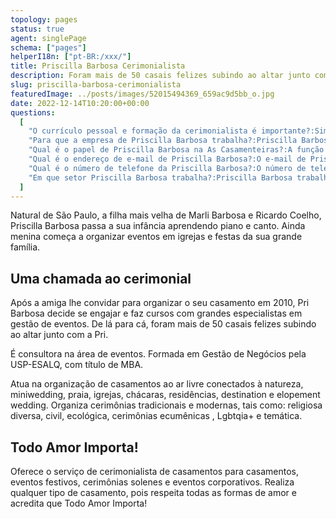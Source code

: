```yaml
---
topology: pages
status: true
agent: singlePage
schema: ["pages"]
helperI18n: ["pt-BR:/xxx/"]
title: Priscilla Barbosa Cerimonialista
description: Foram mais de 50 casais felizes subindo ao altar junto com a Pri. É consultora na área de eventos. Formada em Gestão de Negócios pela USP-ESALQ, com título de MBA.
slug: priscilla-barbosa-cerimonialista
featuredImage: ../posts/images/52015494369_659ac9d5bb_o.jpg
date: 2022-12-14T10:20:00+00:00
questions:
  [
    "O currículo pessoal e formação da cerimonialista é importante?:Sim, pessoas com conhecimentos multidisciplinares tendem a gerir melhor seus trabalhos. E se tem uma mulher no Brasil que sabe lidar com organização é Priscilla Barbosa. A sua formação em Gestão de Negócios pela USP-ESALQ, com título de MBA faz toda a diferença na organização de eventos. Em sua história organizou de forma tranquila dezenas de casamentos, eventos sociais e solenidades públicas.",
    "Para que a empresa de Priscilla Barbosa trabalha?:Priscilla Barbosa é empreendedora com As Casamenteiras e é assessora parlamentar na ALESP.",
    "Qual é o papel de Priscilla Barbosa na As Casamenteiras?:A função de Priscilla Barbosa n'As Casamenteiras é de CEO e Cerimonialista.",
    "Qual é o endereço de e-mail de Priscilla Barbosa?:O e-mail de Priscilla Barbosa é cerimonial@ascasamenteiras.com.br.",
    "Qual é o número de telefone da Priscilla Barbosa?:O número de telefone da Priscilla Barbosa é +x.",
    "Em que setor Priscilla Barbosa trabalha?:Priscilla Barbosa trabalha na indústria Eventos, sendo especialista no segmento Casamentos e com experiência em cerimôniais solenes.",
  ]
---
```


Natural de São Paulo, a filha mais velha de Marli Barbosa e Ricardo Coelho, Priscilla Barbosa passa a sua infância aprendendo piano e canto. Ainda menina começa a organizar eventos em igrejas e festas da sua grande família.

## Uma chamada ao cerimonial

Após a amiga lhe convidar para organizar o seu casamento em 2010, Pri Barbosa decide se engajar e faz cursos com grandes especialistas em gestão de eventos. De lá para cá, foram mais de 50 casais felizes subindo ao altar junto com a Pri.

É consultora na área de eventos. Formada em Gestão de Negócios pela USP-ESALQ, com título de MBA.

Atua na organização de casamentos ao ar livre conectados à natureza, miniwedding, praia, igrejas, chácaras, residências, destination e elopement wedding. Organiza cerimônias tradicionais e modernas, tais como: religiosa diversa, civil, ecológica, cerimônias ecumênicas , Lgbtqia+ e temática.

## Todo Amor Importa!

Oferece o serviço de cerimonialista de casamentos para casamentos, eventos festivos, cerimônias solenes e eventos corporativos. Realiza qualquer tipo de casamento, pois respeita todas as formas de amor e acredita que Todo Amor Importa!
